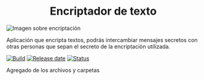 <h1 align="center"> Encriptador de texto </h1>

![Imagen sobre encriptación](https://github.com/user-attachments/assets/62582e09-0860-4a53-bb8a-3f7b5e6bc1dc)

Aplicación que encripta textos, podrás intercambiar mensajes secretos con otras personas que sepan el secreto de la encriptación utilizada.

[![Build](https://img.shields.io/badge/build-1.0-brightgreen?style=flat&label=version&color=blue)](URL_del_badge)
[![Release date](https://img.shields.io/badge/release_date-Agosto-6936be)](URL_del_badge)
[![Status](https://img.shields.io/badge/status-desarrollo-79d110)](URL_del_badge)

Agregado de los archivos y carpetas


